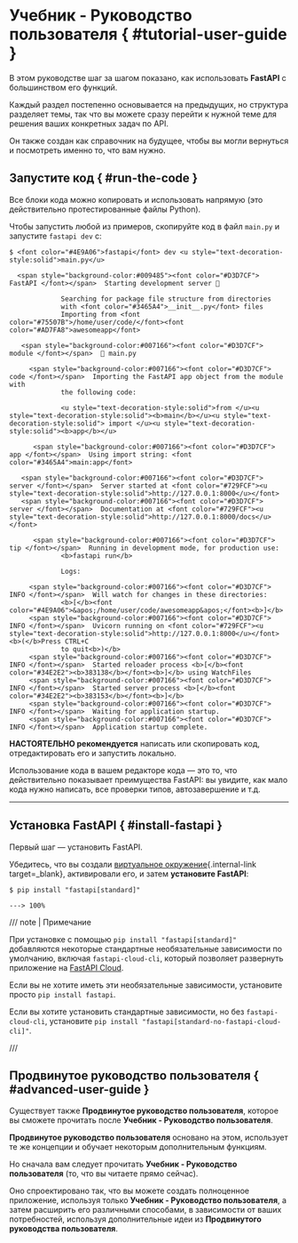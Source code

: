 # Учебник - Руководство пользователя { #tutorial-user-guide }

В этом руководстве шаг за шагом показано, как использовать **FastAPI** с большинством его функций.

Каждый раздел постепенно основывается на предыдущих, но структура разделяет темы, так что вы можете сразу перейти к нужной теме для решения ваших конкретных задач по API.

Он также создан как справочник на будущее, чтобы вы могли вернуться и посмотреть именно то, что вам нужно.

## Запустите код { #run-the-code }

Все блоки кода можно копировать и использовать напрямую (это действительно протестированные файлы Python).

Чтобы запустить любой из примеров, скопируйте код в файл `main.py` и запустите `fastapi dev` с:

<div class="termy">

```console
$ <font color="#4E9A06">fastapi</font> dev <u style="text-decoration-style:solid">main.py</u>

  <span style="background-color:#009485"><font color="#D3D7CF"> FastAPI </font></span>  Starting development server 🚀

             Searching for package file structure from directories
             with <font color="#3465A4">__init__.py</font> files
             Importing from <font color="#75507B">/home/user/code/</font><font color="#AD7FA8">awesomeapp</font>

   <span style="background-color:#007166"><font color="#D3D7CF"> module </font></span>  🐍 main.py

     <span style="background-color:#007166"><font color="#D3D7CF"> code </font></span>  Importing the FastAPI app object from the module with
             the following code:

             <u style="text-decoration-style:solid">from </u><u style="text-decoration-style:solid"><b>main</b></u><u style="text-decoration-style:solid"> import </u><u style="text-decoration-style:solid"><b>app</b></u>

      <span style="background-color:#007166"><font color="#D3D7CF"> app </font></span>  Using import string: <font color="#3465A4">main:app</font>

   <span style="background-color:#007166"><font color="#D3D7CF"> server </font></span>  Server started at <font color="#729FCF"><u style="text-decoration-style:solid">http://127.0.0.1:8000</u></font>
   <span style="background-color:#007166"><font color="#D3D7CF"> server </font></span>  Documentation at <font color="#729FCF"><u style="text-decoration-style:solid">http://127.0.0.1:8000/docs</u></font>

      <span style="background-color:#007166"><font color="#D3D7CF"> tip </font></span>  Running in development mode, for production use:
             <b>fastapi run</b>

             Logs:

     <span style="background-color:#007166"><font color="#D3D7CF"> INFO </font></span>  Will watch for changes in these directories:
             <b>[</b><font color="#4E9A06">&apos;/home/user/code/awesomeapp&apos;</font><b>]</b>
     <span style="background-color:#007166"><font color="#D3D7CF"> INFO </font></span>  Uvicorn running on <font color="#729FCF"><u style="text-decoration-style:solid">http://127.0.0.1:8000</u></font> <b>(</b>Press CTRL+C
             to quit<b>)</b>
     <span style="background-color:#007166"><font color="#D3D7CF"> INFO </font></span>  Started reloader process <b>[</b><font color="#34E2E2"><b>383138</b></font><b>]</b> using WatchFiles
     <span style="background-color:#007166"><font color="#D3D7CF"> INFO </font></span>  Started server process <b>[</b><font color="#34E2E2"><b>383153</b></font><b>]</b>
     <span style="background-color:#007166"><font color="#D3D7CF"> INFO </font></span>  Waiting for application startup.
     <span style="background-color:#007166"><font color="#D3D7CF"> INFO </font></span>  Application startup complete.
```

</div>

**НАСТОЯТЕЛЬНО рекомендуется** написать или скопировать код, отредактировать его и запустить локально.

Использование кода в вашем редакторе кода — это то, что действительно показывает преимущества FastAPI: вы увидите, как мало кода нужно написать, все проверки типов, автозавершение и т.д.

---

## Установка FastAPI { #install-fastapi }

Первый шаг — установить FastAPI.

Убедитесь, что вы создали [виртуальное окружение](../virtual-environments.md){.internal-link target=_blank}, активировали его, и затем **установите FastAPI**:

<div class="termy">

```console
$ pip install "fastapi[standard]"

---> 100%
```

</div>

/// note | Примечание

При установке с помощью `pip install "fastapi[standard]"` добавляются некоторые стандартные необязательные зависимости по умолчанию, включая `fastapi-cloud-cli`, который позволяет развернуть приложение на <a href="https://fastapicloud.com" class="external-link" target="_blank">FastAPI Cloud</a>.

Если вы не хотите иметь эти необязательные зависимости, установите просто `pip install fastapi`.

Если вы хотите установить стандартные зависимости, но без `fastapi-cloud-cli`, установите `pip install "fastapi[standard-no-fastapi-cloud-cli]"`.

///

## Продвинутое руководство пользователя { #advanced-user-guide }

Существует также **Продвинутое руководство пользователя**, которое вы сможете прочитать после **Учебник - Руководство пользователя**.

**Продвинутое руководство пользователя** основано на этом, использует те же концепции и обучает некоторым дополнительным функциям.

Но сначала вам следует прочитать **Учебник - Руководство пользователя** (то, что вы читаете прямо сейчас).

Оно спроектировано так, что вы можете создать полноценное приложение, используя только **Учебник - Руководство пользователя**, а затем расширить его различными способами, в зависимости от ваших потребностей, используя дополнительные идеи из **Продвинутого руководства пользователя**.
